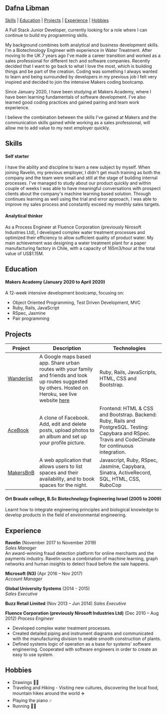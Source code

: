 ## Dafna Libman

[Skills](#skills) | [Education](#education) | [Projects](#projects) | [Experience](#experience) | [Hobbies](#hobbies)

A Full Stack Junior Developer, currently looking for a role where I can continue to build my programming skills.

My background combines both analytical and business development skills. I'm a Biotechnology Engineer with experience in Water Treatment. After moving to the UK 7 years ago I've made a career transition and worked as a sales professional for different tech and software companies. Recently decided that I want to go back to what I love the most, which is building things and be part of the creation. Coding was something I always wanted to learn and being surrounded by developers in my previous job I felt very inspired and decided to join the intensive Makers coding bootcamp.

Since January 2020, I have been studying at Makers Academy, where I have been learning fundamentals of software development. I've also learned good coding practices and gained pairing and team work experience.

I believe the combination between the skills I've gained at Makers and the communication skills gained while working as a sales professional, will allow me to add value to my next employer quickly. 

## Skills

#### Self starter 

I have the ability and discipline to learn a new subject by myself. When joining Ravelin, my previous employer, I didn't get much training as both the company and the team were small and still at the stage of building internal processes. I've managed to study about our product quickly and within couple of weeks I was able to have meaningful conversations with prospect clients about the company's machine learning based solution. Through continues learning as well using the trial and error approach, I was able to improve my sales process and constantly exceed my monthly sales targets.

#### Analytical thinker 

As a Process Engineer at Fluence Corporation (previously Nirosoft Industries Ltd), I developed complex water treatment processes and optimized their efficiency to allow sufficient quality of product water. My main achievement was designing a water treatment plant for a paper manufacturing factory in Chile, with a capacity of 165m3/hour at the total value of US$1.15M. 

## Education

#### Makers Academy (January 2020 to April 2020)

A 12-week intensive development bootcamp, focusing on:
- Object Oriented Programming, Test Driven Development, MVC
- Ruby, Rails, JavaScript
- RSpec, Jasmine
- Pair programming

## Projects

| Project | Description | Technologies |
| --- | --- | --- |
| [Wanderlist](https://github.com/Dlibmanw/Wanderlist) | A Google maps based app. Share urban routes with your family and friends and look up routes suggested by others. Hosted on Heroku, see live website [here](https://wanderlist-makers.herokuapp.com/) | Ruby, Rails, JavaScripts, HTML, CSS and Bootstrap. |
| [AceBook](https://github.com/Dlibmanw/aceBook-PingPong) | A clone of Facebook. Add, edit and delete posts, upload photos to an album and set up your profile picture. | Frontend: HTML & CSS and Bootstrap. Backend: Ruby, Rails and PostgreSQL. Testing: Capybara and RSpec. Travis and CodeClimate for continuous integration. 
| [MakersBnB](https://github.com/Dlibmanw/MakersBnB) | A web application that allows users to list spaces and their availability, and to book spaces for the night. | Javascript, Ruby, RSpec, Jasmine, Capybara, Sinatra, ActiveRecord, SQL, HTML, CSS, RuboCop |

#### Ort Braude college, B.Sc Biotechnology Engineering Israel (2005 to 2009)

Learnt how to integrate engineering principles and biological knowledge to develop products in the field of environmental engineering.

## Experience

**Ravelin** (November 2017 to November 2019)    
*Sales Manager*  
An award-winning fraud detection platform for online merchants and the payments industry. Ravelin uses a combination of machine learning, graph networks and human insights to detect fraud before the sale happens.

**Microsoft (N3)** (Apr 2016 – Nov 2017)   
*Account Manager*  

**Global University Systems** (2014 - 2015)   
*Sales Executive*  

**Buzz Retail Limited** (Nov 2013 – Jun 2014)
*Sales Executive*

**Fluence Corporation (previously Nirosoft Industries Ltd)** (Dec 2010 – Aug 2012)
*Process Engineer*
- Developed complex water treatment processes.
- Created detailed piping and instrument diagrams and communicated with the manufacturing division to enable smooth construction of plants.
- Defined systems logic of operation as a base for systems' software engineering. Cooperated with software engineers in order to create an easy to use system.

## Hobbies
- Drawings :woman_artist:
- Traveling and Hiking - Visiting new cultures, discovering the local food, mountain hikes around the world :airplane:
- Playing the piano :notes:
- Running :running_woman:

